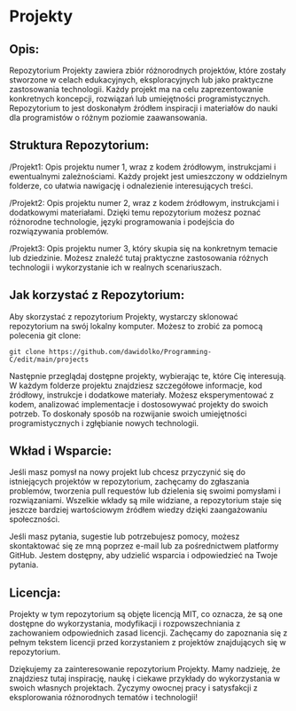 # **Projekty**

## **Opis:**
Repozytorium Projekty zawiera zbiór różnorodnych projektów, które zostały stworzone w celach edukacyjnych, eksploracyjnych lub jako praktyczne zastosowania technologii. Każdy projekt ma na celu zaprezentowanie konkretnych koncepcji, rozwiązań lub umiejętności programistycznych. Repozytorium to jest doskonałym źródłem inspiracji i materiałów do nauki dla programistów o różnym poziomie zaawansowania.

## **Struktura Repozytorium:**
/Projekt1: Opis projektu numer 1, wraz z kodem źródłowym, instrukcjami i ewentualnymi zależnościami. Każdy projekt jest umieszczony w oddzielnym folderze, co ułatwia nawigację i odnalezienie interesujących treści.

/Projekt2: Opis projektu numer 2, wraz z kodem źródłowym, instrukcjami i dodatkowymi materiałami. Dzięki temu repozytorium możesz poznać różnorodne technologie, języki programowania i podejścia do rozwiązywania problemów.

/Projekt3: Opis projektu numer 3, który skupia się na konkretnym temacie lub dziedzinie. Możesz znaleźć tutaj praktyczne zastosowania różnych technologii i wykorzystanie ich w realnych scenariuszach.

## **Jak korzystać z Repozytorium:**
Aby skorzystać z repozytorium Projekty, wystarczy sklonować repozytorium na swój lokalny komputer. Możesz to zrobić za pomocą polecenia git clone:
```
git clone https://github.com/dawidolko/Programming-C/edit/main/projects
```
Następnie przeglądaj dostępne projekty, wybierając te, które Cię interesują. W każdym folderze projektu znajdziesz szczegółowe informacje, kod źródłowy, instrukcje i dodatkowe materiały. Możesz eksperymentować z kodem, analizować implementacje i dostosowywać projekty do swoich potrzeb. To doskonały sposób na rozwijanie swoich umiejętności programistycznych i zgłębianie nowych technologii.

## **Wkład i Wsparcie:**
Jeśli masz pomysł na nowy projekt lub chcesz przyczynić się do istniejących projektów w repozytorium, zachęcamy do zgłaszania problemów, tworzenia pull requestów lub dzielenia się swoimi pomysłami i rozwiązaniami. Wszelkie wkłady są mile widziane, a repozytorium staje się jeszcze bardziej wartościowym źródłem wiedzy dzięki zaangażowaniu społeczności.

Jeśli masz pytania, sugestie lub potrzebujesz pomocy, możesz skontaktować się ze mną poprzez e-mail lub za pośrednictwem platformy GitHub. Jestem dostępny, aby udzielić wsparcia i odpowiedzieć na Twoje pytania.

## **Licencja:**
Projekty w tym repozytorium są objęte licencją MIT, co oznacza, że są one dostępne do wykorzystania, modyfikacji i rozpowszechniania z zachowaniem odpowiednich zasad licencji. Zachęcamy do zapoznania się z pełnym tekstem licencji przed korzystaniem z projektów znajdujących się w repozytorium.

Dziękujemy za zainteresowanie repozytorium Projekty. Mamy nadzieję, że znajdziesz tutaj inspirację, naukę i ciekawe przykłady do wykorzystania w swoich własnych projektach. Życzymy owocnej pracy i satysfakcji z eksplorowania różnorodnych tematów i technologii!
